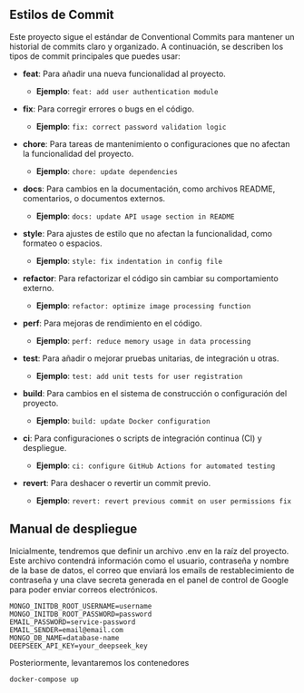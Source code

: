 ## Estilos de Commit

Este proyecto sigue el estándar de Conventional Commits para mantener un historial de commits claro y organizado. A continuación, se describen los tipos de commit principales que puedes usar:

- **feat**: Para añadir una nueva funcionalidad al proyecto.
  - **Ejemplo**: `feat: add user authentication module`

- **fix**: Para corregir errores o bugs en el código.
  - **Ejemplo**: `fix: correct password validation logic`

- **chore**: Para tareas de mantenimiento o configuraciones que no afectan la funcionalidad del proyecto.
  - **Ejemplo**: `chore: update dependencies`

- **docs**: Para cambios en la documentación, como archivos README, comentarios, o documentos externos.
  - **Ejemplo**: `docs: update API usage section in README`

- **style**: Para ajustes de estilo que no afectan la funcionalidad, como formateo o espacios.
  - **Ejemplo**: `style: fix indentation in config file`

- **refactor**: Para refactorizar el código sin cambiar su comportamiento externo.
  - **Ejemplo**: `refactor: optimize image processing function`

- **perf**: Para mejoras de rendimiento en el código.
  - **Ejemplo**: `perf: reduce memory usage in data processing`

- **test**: Para añadir o mejorar pruebas unitarias, de integración u otras.
  - **Ejemplo**: `test: add unit tests for user registration`

- **build**: Para cambios en el sistema de construcción o configuración del proyecto.
  - **Ejemplo**: `build: update Docker configuration`

- **ci**: Para configuraciones o scripts de integración continua (CI) y despliegue.
  - **Ejemplo**: `ci: configure GitHub Actions for automated testing`

- **revert**: Para deshacer o revertir un commit previo.
  - **Ejemplo**: `revert: revert previous commit on user permissions fix`
 
## Manual de despliegue
Inicialmente, tendremos que definir un archivo .env en la raíz del proyecto. Este archivo contendrá información como el usuario, contraseña y nombre de la base de datos, el correo que enviará los emails de restablecimiento de contraseña y una clave secreta generada en el panel de control de Google para poder enviar correos electrónicos. 
```
MONGO_INITDB_ROOT_USERNAME=username
MONGO_INITDB_ROOT_PASSWORD=password
EMAIL_PASSWORD=service-password
EMAIL_SENDER=email@email.com
MONGO_DB_NAME=database-name
DEEPSEEK_API_KEY=your_deepseek_key
```
Posteriormente, levantaremos los contenedores
```
docker-compose up
```

